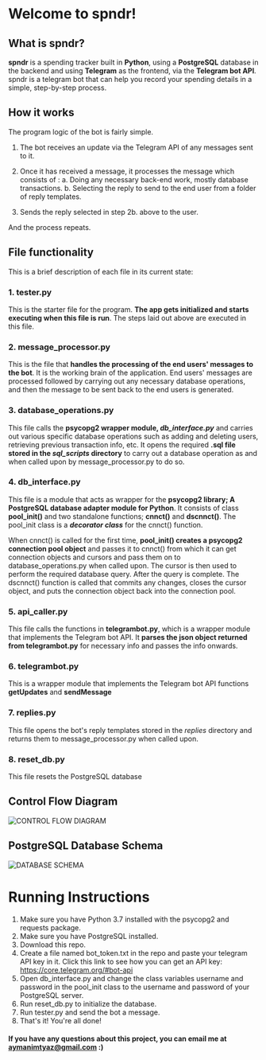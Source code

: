 # Welcome to spndr!

## What is spndr?

**spndr** is a spending tracker built in **Python**, using a **PostgreSQL** database in the backend and using **Telegram** as the frontend, via the **Telegram bot API**. spndr is a telegram bot that can help you record your spending details in a simple, step-by-step process.

## How it works

The program logic of the bot is fairly simple. 
1. The bot receives an update via the Telegram API of any messages sent to it. 

2. Once it has received a message, it processes the message which consists of :
    a. Doing any necessary back-end work, mostly database transactions.
    b. Selecting the reply to send to the end user from a folder of reply templates.

3. Sends the reply selected in step 2b. above to the user.

And the process repeats.
 
## File functionality
This is a brief description of each file in its current state:

### 1. tester.py
This is the starter file for the program. **The app gets initialized and starts executing when this file is run**. The steps laid out above are executed in this file.

### 2. message_processor.py
This is the file that **handles the processing of the end users' messages to the bot**. It is the working brain of the application.
End users' messages are processed followed by carrying out any necessary database operations, and then the message to be sent back to the end users is generated.

### 3. database_operations.py
This file calls the **psycopg2 wrapper module, _db_interface.py_** and carries out various specific database operations such as adding and deleting users, retrieving previous transaction info, etc. 
It opens the required **.sql file stored in the _sql_scripts_ directory** to carry out a database operation as and when called upon by message_processor.py to do so.

### 4. db_interface.py
This file is a module that acts as wrapper for the **psycopg2 library; A PostgreSQL database adapter module for Python**. It consists of class **pool_init()** and two standalone functions; **cnnct()** and **dscnnct()**. 
The  pool_init class is a **_decorator class_** for the cnnct() function. 

When cnnct() is called for the first time, **pool_init() creates a psycopg2 connection pool object** and passes it to cnnct() from which it can get connection objects and cursors and pass them on to  database_operations.py when called upon. The cursor is then used to perform the required database query. After the query is complete. The dscnnct() function is called that commits any changes, closes the cursor object, and puts the connection object back into the connection pool.

### 5. api_caller.py
This file calls the functions in **telegrambot.py**, which is a wrapper module that implements the Telegram bot API. It **parses the json object returned from telegrambot.py** for necessary info and passes the info onwards.

### 6. telegrambot.py
This is a wrapper module that implements the Telegram bot API functions **getUpdates** and **sendMessage**

### 7. replies.py
This file opens the bot's reply templates stored in the _replies_ directory and returns them to message_processor.py when called upon.

### 8. reset_db.py
This file resets the PostgreSQL database 


## Control Flow Diagram
![CONTROL FLOW DIAGRAM](https://i.ibb.co/30MxhN0/DATA-FLOW-DIAGRAM.png)
## PostgreSQL Database Schema
![DATABASE SCHEMA](https://i.ibb.co/dr5389N/DATABASE-SCHEMA.png)

# Running Instructions
1. Make sure you have Python 3.7 installed with the psycopg2 and requests package.
2. Make sure you have PostgreSQL installed.
3. Download this repo.
4. Create a file named bot_token.txt in the repo and paste your telegram API key in it.
Click this link to see how you can get an API key: https://core.telegram.org/#bot-api
5. Open db_interface.py and change the class variables username and password in the pool_init class to the username and password of your PostgreSQL server.
6. Run reset_db.py to initialize the database.
7. Run tester.py and send the bot a message. 
8. That's it! You're all done!


#### If you have any questions about this project, you can email me at aymanimtyaz@gmail.com :)